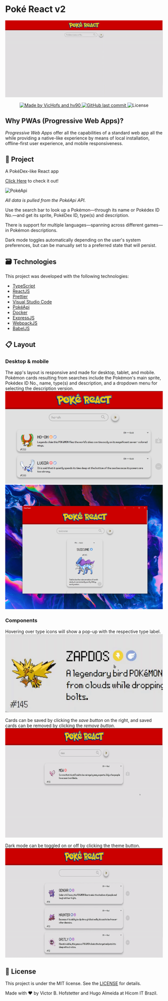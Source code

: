 # Poké React v2

<div display="flex" align="center">
	<img src="https://github.com/VicHofs/poke-react-v2/blob/main/gh_assets/overview.gif" />
</div>
<p align="center">
  <a href="https://www.linkedin.com/in/victor-hofstetter/">
    <img alt="Made by VicHofs and hv90" src="https://img.shields.io/badge/made%20by-VicHofs | hv90-%2304D361">
  </a>

  <a href="https://github.com/VicHofs/poke-react-v2/commits/main">
    <img alt="GitHub last commit" src="https://img.shields.io/github/last-commit/VicHofs/poke-react-v2">
  </a>

  <img alt="License" src="https://img.shields.io/badge/license-MIT-brightgreen">
</p>
<p align="center">

## Why PWAs (Progressive Web Apps)?

_Progressive Web Apps_ offer all the capabilities of a standard web app all the while providing a native-like experience by means of local installation, offline-first user experience, and mobile responsiveness.

## 📝 Project

A PokéDex-like React app

[Click Here][website] to check it out!

<img alt="PokéApi" src="https://pokeapi.co/static/pokeapi_256.888baca4.png">

_All data is pulled from the PokéApi API._

Use the search bar to look up a Pokémon—through its name or Pokédex ID No.—and get its sprite, PokéDex ID, type(s) and description.

There is support for multiple languages—spanning across different games—in Pokémon descriptions.

Dark mode toggles automatically depending on the user's system preferences, but can be manually set to a preferred state that will persist.

## 🗃 Technologies

This project was developed with the following technologies:

- [TypeScript][typescript]
- [ReactJS][reactjs]
- [Prettier][prettier]
- [Visual Studio Code][vs]
- [PokéApi][pokeapi]
- [Docker][docker]
- [ExpressJS][express]
- [WebpackJS][webpack]
- [BabelJS][babel]

## 📋 Layout

### Desktop & mobile
The app's layout is responsive and made for desktop, tablet, and mobile.
Pokémon cards resulting from searches include the Pokémon's main sprite, Pokédex ID No., name, type(s) and description, and a dropdown menu for selecting the description version.<br>
<img src="https://github.com/VicHofs/poke-react-v2/blob/main/gh_assets/overview.png" width="600px"/>
<img src="https://github.com/VicHofs/poke-react-v2/blob/main/gh_assets/app.png" width="600px"/>

### Components
Hovering over type icons will show a pop-up with the respective type label.
<img src="https://github.com/VicHofs/poke-react-v2/blob/main/gh_assets/types.gif" height="250px"/>

Cards can be saved by clicking the _save button_ on the right, and saved cards can be removed by clicking the _remove button_.
<img src="https://github.com/VicHofs/poke-react-v2/blob/main/gh_assets/saving.gif" height="350px" />

Dark mode can be toggled on or off by clicking the theme button.
<img src="https://github.com/VicHofs/poke-react-v2/blob/main/gh_assets/theme.gif" height="350px" />

## 📜 License

This project is under the MIT license. See the [LICENSE](https://github.com/VicHofs/poke-react-v2/LICENSE) for details.

Made with ❤ by Victor B. Hofstetter and Hugo Almeida at Hicom IT Brazil.

[typescript]: https://www.typescriptlang.org/
[reactjs]: https://reactjs.org
[yarn]: https://yarnpkg.com/
[vs]: https://code.visualstudio.com/
[vceditconfig]: https://marketplace.visualstudio.com/items?itemName=EditorConfig.EditorConfig
[vceslint]: https://marketplace.visualstudio.com/items?itemName=dbaeumer.vscode-eslint
[prettier]: https://marketplace.visualstudio.com/items?itemName=esbenp.prettier-vscode
[pokeapi]: https://pokeapi.co/
[express]: https://expressjs.com/
[insomnia]: https://insomnia.rest
[docker]: https://www.docker.com/
[website]: https://vichofs.github.io/poke-react-v2/
[webpack]: https://webpack.js.org/
[babel]: https://babeljs.io/
